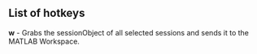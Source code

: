 ## List of hotkeys
**w** - Grabs the sessionObject of all selected sessions and sends it to the MATLAB Workspace.
